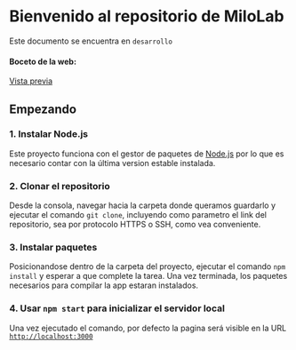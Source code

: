 # Bienvenido al repositorio de MiloLab
Este documento se encuentra en `desarrollo`

#### Boceto de la web:
<a href="https://www.figma.com/proto/AWv2QiNeVc5567FycLzEGk/MILO-web?type=design&node-id=0-3&t=bGgkMK3M0oRghxYV-0&scaling=scale-down-width&page-id=0%3A1&hide-ui=1" target="_blank">Vista previa</a>

## Empezando

### 1. Instalar Node.js
Este proyecto funciona con el gestor de paquetes de [Node.js](https://nodejs.org/en/) por lo que es necesario contar con la última version estable instalada.

### 2. Clonar el repositorio
Desde la consola, navegar hacia la carpeta donde queramos guardarlo y ejecutar el comando `git clone`, incluyendo como parametro el link del repositorio, sea por protocolo HTTPS o SSH, como vea conveniente. 

### 3. Instalar paquetes
Posicionandose dentro de la carpeta del proyecto, ejecutar el comando `npm install` y esperar a que complete la tarea. Una vez terminada, los paquetes necesarios para compilar la app estaran instalados.

### 4. Usar `npm start` para inicializar el servidor local
Una vez ejecutado el comando, por defecto la pagina será visible en la URL [`http://localhost:3000`](http://localhost:3000)
